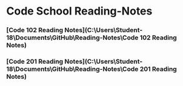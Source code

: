 # Code School Reading-Notes 


### [Code 102 Reading Notes](C:\Users\Student-18\Documents\GitHub\Reading-Notes\Code 102 Reading Notes)


### [Code 201 Reading Notes](C:\Users\Student-18\Documents\GitHub\Reading-Notes\Code 201 Reading Notes)

